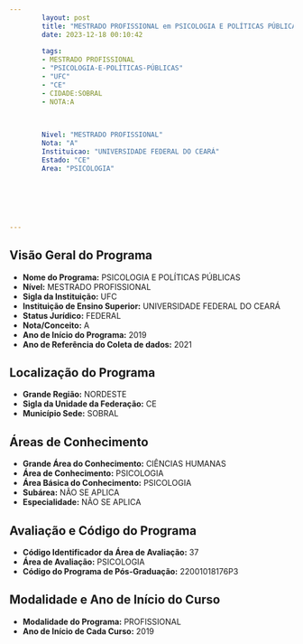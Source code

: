 ```yaml
---
        layout: post
        title: "MESTRADO PROFISSIONAL em PSICOLOGIA E POLÍTICAS PÚBLICAS na UFC  "
        date: 2023-12-18 00:10:42
     
        tags:
        - MESTRADO PROFISSIONAL
        - "PSICOLOGIA-E-POLÍTICAS-PÚBLICAS"
        - "UFC"
        - "CE"
        - CIDADE:SOBRAL
        - NOTA:A
        
       

        Nivel: "MESTRADO PROFISSIONAL"
        Nota: "A"
        Instituicao: "UNIVERSIDADE FEDERAL DO CEARÁ"
        Estado: "CE"
        Area: "PSICOLOGIA"
        
        
        
        
        
        
---
```

## Visão Geral do Programa
- **Nome do Programa:** PSICOLOGIA E POLÍTICAS PÚBLICAS
- **Nível:** MESTRADO PROFISSIONAL
- **Sigla da Instituição:** UFC
- **Instituição de Ensino Superior:** UNIVERSIDADE FEDERAL DO CEARÁ
- **Status Jurídico:** FEDERAL
- **Nota/Conceito:** A
- **Ano de Início do Programa:** 2019
- **Ano de Referência do Coleta de dados:** 2021

## Localização do Programa
- **Grande Região:** NORDESTE
- **Sigla da Unidade da Federação:** CE
- **Município Sede:** SOBRAL

## Áreas de Conhecimento
- **Grande Área do Conhecimento:** CIÊNCIAS HUMANAS
- **Área de Conhecimento:** PSICOLOGIA
- **Área Básica do Conhecimento:** PSICOLOGIA
- **Subárea:** NÃO SE APLICA
- **Especialidade:** NÃO SE APLICA

## Avaliação e Código do Programa
- **Código Identificador da Área de Avaliação:** 37
- **Área de Avaliação:** PSICOLOGIA
- **Código do Programa de Pós-Graduação:** 22001018176P3


## Modalidade e Ano de Início do Curso
- **Modalidade do Programa:** PROFISSIONAL
- **Ano de Início de Cada Curso:** 2019
